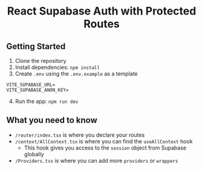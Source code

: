 <p align="center">
<h1 align="center">React Supabase Auth with Protected Routes</h1>
</p>

<p align="center">
</p>

<!-- [**`🌐 App Demo`**](https://) -->

## Getting Started

1. Clone the repository
2. Install dependencies: `npm install`
3. Create `.env` using the `.env.example` as a template
```
VITE_SUPABASE_URL=
VITE_SUPABASE_ANON_KEY=
```
4. Run the app: `npm run dev`

## What you need to know

- `/router/index.tsx` is where you declare your routes
- `/context/AllContext.tsx` is where you can find the `useAllContext` hook
  - This hook gives you access to the `session` object from Supabase globally
- `/Providers.tsx` is where you can add more `providers` or `wrappers`
